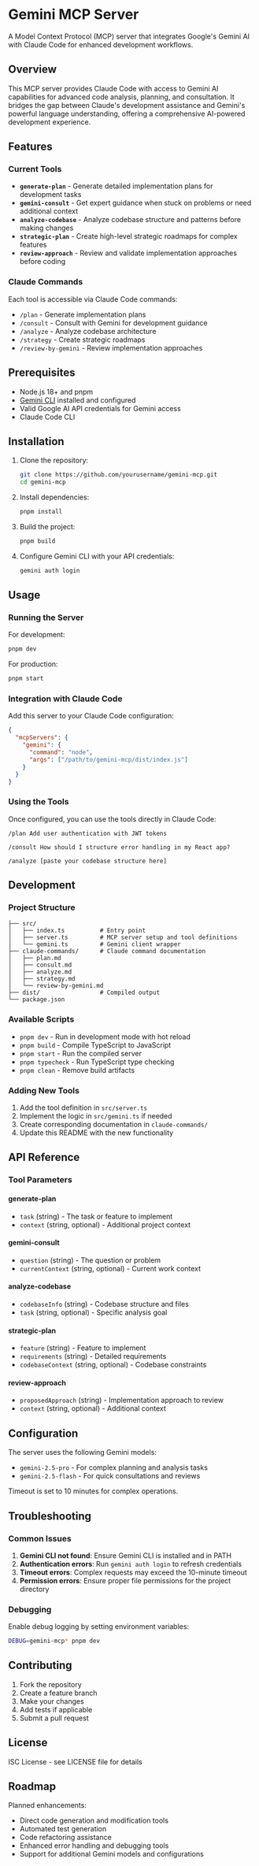 # Gemini MCP Server

A Model Context Protocol (MCP) server that integrates Google's Gemini AI with Claude Code for enhanced development workflows.

## Overview

This MCP server provides Claude Code with access to Gemini AI capabilities for advanced code analysis, planning, and consultation. It bridges the gap between Claude's development assistance and Gemini's powerful language understanding, offering a comprehensive AI-powered development experience.

## Features

### Current Tools

- **`generate-plan`** - Generate detailed implementation plans for development tasks
- **`gemini-consult`** - Get expert guidance when stuck on problems or need additional context
- **`analyze-codebase`** - Analyze codebase structure and patterns before making changes
- **`strategic-plan`** - Create high-level strategic roadmaps for complex features
- **`review-approach`** - Review and validate implementation approaches before coding

### Claude Commands

Each tool is accessible via Claude Code commands:
- `/plan` - Generate implementation plans
- `/consult` - Consult with Gemini for development guidance
- `/analyze` - Analyze codebase architecture
- `/strategy` - Create strategic roadmaps
- `/review-by-gemini` - Review implementation approaches

## Prerequisites

- Node.js 18+ and pnpm
- [Gemini CLI](https://github.com/google-gemini/gemini-cli) installed and configured
- Valid Google AI API credentials for Gemini access
- Claude Code CLI

## Installation

1. Clone the repository:
   ```bash
   git clone https://github.com/yourusername/gemini-mcp.git
   cd gemini-mcp
   ```

2. Install dependencies:
   ```bash
   pnpm install
   ```

3. Build the project:
   ```bash
   pnpm build
   ```

4. Configure Gemini CLI with your API credentials:
   ```bash
   gemini auth login
   ```

## Usage

### Running the Server

For development:
```bash
pnpm dev
```

For production:
```bash
pnpm start
```

### Integration with Claude Code

Add this server to your Claude Code configuration:

```json
{
  "mcpServers": {
    "gemini": {
      "command": "node",
      "args": ["/path/to/gemini-mcp/dist/index.js"]
    }
  }
}
```

### Using the Tools

Once configured, you can use the tools directly in Claude Code:

```
/plan Add user authentication with JWT tokens
```

```
/consult How should I structure error handling in my React app?
```

```
/analyze [paste your codebase structure here]
```

## Development

### Project Structure

```
├── src/
│   ├── index.ts          # Entry point
│   ├── server.ts         # MCP server setup and tool definitions
│   └── gemini.ts         # Gemini client wrapper
├── claude-commands/      # Claude command documentation
│   ├── plan.md
│   ├── consult.md
│   ├── analyze.md
│   ├── strategy.md
│   └── review-by-gemini.md
├── dist/                 # Compiled output
└── package.json
```

### Available Scripts

- `pnpm dev` - Run in development mode with hot reload
- `pnpm build` - Compile TypeScript to JavaScript
- `pnpm start` - Run the compiled server
- `pnpm typecheck` - Run TypeScript type checking
- `pnpm clean` - Remove build artifacts

### Adding New Tools

1. Add the tool definition in `src/server.ts`
2. Implement the logic in `src/gemini.ts` if needed
3. Create corresponding documentation in `claude-commands/`
4. Update this README with the new functionality

## API Reference

### Tool Parameters

#### generate-plan
- `task` (string) - The task or feature to implement
- `context` (string, optional) - Additional project context

#### gemini-consult
- `question` (string) - The question or problem
- `currentContext` (string, optional) - Current work context

#### analyze-codebase
- `codebaseInfo` (string) - Codebase structure and files
- `task` (string, optional) - Specific analysis goal

#### strategic-plan
- `feature` (string) - Feature to implement
- `requirements` (string) - Detailed requirements
- `codebaseContext` (string, optional) - Codebase constraints

#### review-approach
- `proposedApproach` (string) - Implementation approach to review
- `context` (string, optional) - Additional context

## Configuration

The server uses the following Gemini models:
- `gemini-2.5-pro` - For complex planning and analysis tasks
- `gemini-2.5-flash` - For quick consultations and reviews

Timeout is set to 10 minutes for complex operations.

## Troubleshooting

### Common Issues

1. **Gemini CLI not found**: Ensure Gemini CLI is installed and in PATH
2. **Authentication errors**: Run `gemini auth login` to refresh credentials
3. **Timeout errors**: Complex requests may exceed the 10-minute timeout
4. **Permission errors**: Ensure proper file permissions for the project directory

### Debugging

Enable debug logging by setting environment variables:
```bash
DEBUG=gemini-mcp* pnpm dev
```

## Contributing

1. Fork the repository
2. Create a feature branch
3. Make your changes
4. Add tests if applicable
5. Submit a pull request

## License

ISC License - see LICENSE file for details

## Roadmap

Planned enhancements:
- Direct code generation and modification tools
- Automated test generation
- Code refactoring assistance
- Enhanced error handling and debugging tools
- Support for additional Gemini models and configurations